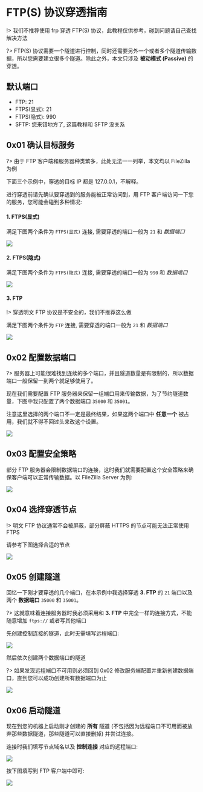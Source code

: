# FTP(S) 协议穿透指南

!> 我们不推荐使用 frp 穿透 FTP(S) 协议，此教程仅供参考，碰到问题请自己查找解决方法

?> FTP(S) 协议需要一个隧道进行控制，同时还需要另外一个或者多个隧道传输数据，所以您需要建立很多个隧道。除此之外，本文只涉及 **被动模式 (Passive)** 的穿透。

## 默认端口
 - FTP: 21
 - FTPS(显式): 21
 - FTPS(隐式): 990
 - SFTP: 您来错地方了, 这篇教程和 SFTP 没关系

## 0x01 确认目标服务

?> 由于 FTP 客户端和服务器种类繁多，此处无法一一列举，本文均以 FileZilla 为例

下面三个示例中，穿透的目标 IP 都是 127.0.0.1，不解释。

进行穿透前请先确认要穿透到的服务能被正常访问到，用 FTP 客户端访问一下您的服务，您可能会碰到多种情况:

#### 1. FTPS(显式)

满足下图两个条件为 `FTPS(显式)` 连接, 需要穿透的端口一般为 `21` 和 _数据端口_

![](./_images/ftp-1.png)

#### 2. FTPS(隐式)

满足下图两个条件为 `FTPS(隐式)` 连接, 需要穿透的端口一般为 `990` 和 _数据端口_

![](./_images/ftp-2.png)

#### 3. FTP

!> 穿透明文 FTP 协议是不安全的，我们不推荐这么做

满足下图两个条件为 `FTP` 连接, 需要穿透的端口一般为 `21` 和 _数据端口_

![](./_images/ftp-3.png)

## 0x02 配置数据端口

?> 服务器上可能很难找到连续的多个端口，并且隧道数量是有限制的，所以数据端口一般保留一到两个就足够使用了。

现在我们需要配置 FTP 服务器来保留一组端口用来传输数据，为了节约隧道数量，下图中我只配置了两个数据端口 `35000` 和 `35001`。

注意这里选择的两个端口不一定是最终结果，如果这两个端口中 **任意一个** 被占用，我们就不得不回过头来改这个设置。

![](./_images/ftp-4.png)

## 0x03 配置安全策略

部分 FTP 服务器会限制数据端口的连接，这时我们就需要配置这个安全策略来确保客户端可以正常传输数据。以 FileZilla Server 为例:

![](./_images/ftp-5.png)

## 0x04 选择穿透节点

!> 明文 FTP 协议通常不会被屏蔽，部分屏蔽 HTTPS 的节点可能无法正常使用 FTPS

请参考下图选择合适的节点

![](./_images/ftp-6.png)

## 0x05 创建隧道

回忆一下刚才要穿透的几个端口，在本示例中我选择穿透 **3. FTP** 的 `21` 端口以及两个 **数据端口** `35000` 和 `35001`。

?> 这就意味着连接服务器时我必须采用和 **3. FTP** 中完全一样的连接方式，不能随意增加 `ftps://` 或者写其他端口

先创建控制连接的隧道，此时无需填写远程端口:

![](./_images/ftp-7.png)

然后依次创建两个数据端口的隧道

?> 如果发现远程端口不可用则必须回到 0x02 修改服务端配置并重新创建数据端口，直到您可以成功创建所有数据端口为止

![](./_images/ftp-8.png)

## 0x06 启动隧道

现在到您的机器上启动刚才创建的 **所有** 隧道 (不包括因为远程端口不可用而被放弃那些数据隧道，那些隧道可以直接删掉) 并尝试连接。

连接时我们填写节点域名以及 **控制连接** 对应的远程端口:

![](./_images/ftp-9.png)

按下图填写到 FTP 客户端中即可:

![](./_images/ftp-10.png)
